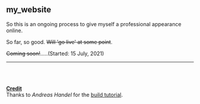 ## my_website

So this is an ongoing process to give myself a professional appearance online.

So far, so good. ~~Will 'go live' at some point~~.

~~Coming soon!~~.....(Started: 15 July, 2021)


***

<br>
<br>

__<u>Credit</u>__  
Thanks to *Andreas Handel* for the [build tutorial](https://www.andreashandel.com/posts/github-website/).
